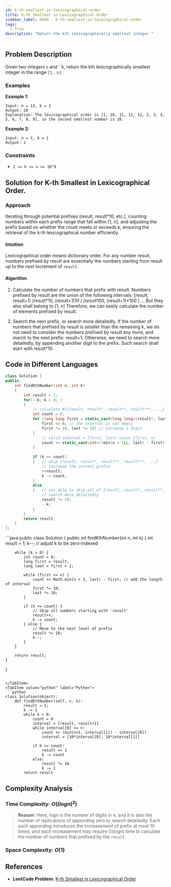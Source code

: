 ```yaml
---
id: k-th-smallest-in-lexicographical-order
title: K-th Smallest in Lexicographical Order
sidebar_label: 0440 - k-th-smallest-in-lexicographical-order
tags:
  - Trie
description: "Return the kth lexicographically smallest integer."
---
```


## Problem Description

Given two integers `n` and ``k, return the kth lexicographically smallest integer in the range `[1, n]`.

### Examples

**Example 1:**

```
Input: n = 13, k = 2
Output: 10
Explanation: The lexicographical order is [1, 10, 11, 12, 13, 2, 3, 4, 5, 6, 7, 8, 9], so the second smallest number is 10.
```

**Example 2:**

```
Input: n = 1, k = 1
Output: 1

```

### Constraints

- `1 <= k <= n <= 10^9`


## Solution for K-th Smallest in Lexicographical Order.

### Approach 
Iterating through potential prefixes (result, result*10, etc.), counting numbers within each prefix range that fall within [1, n], and adjusting the prefix based on whether the count meets or exceeds k, ensuring the retrieval of the k-th lexicographical number efficiently.

#### Intuition
Lexicographical order means dictionary order. For any number result, numbers prefixed by result are essentially the numbers starting from result up to the next increment of `result`.

#### Algorithm

1. Calculate the number of numbers that prefix with result.
Numbers prefixed by result are the union of the following intervals:
[result, result+1)
[result*10, (result+1)*10 )
[result*100, (result+1)*100 )
...
But they also shall belong to [1, n]
Therefore, we can easily calculate the number of elements prefixed by result.

2. Search the next prefix, or search more detailedly.
   If the number of numbers that prefixed by result is smaller than the remaining k, we do not need to consider the numbers prefixed by result any more, and march to the next prefix: result+1;
   Otherwise, we need to search more detailedly, by appending another digit to the prefix. Such search shall start with result*10.


## Code in Different Languages

<Tabs>
<TabItem value="cpp" label="C++">

```cpp
class Solution {
public:
    int findKthNumber(int n, int k)
    {
        int result = 1;
        for(--k; k > 0; )
        {
            // calculate #|{result, result*, result**, result***, ...}|
            int count = 0;
            for (long long first = static_cast<long long>(result), last = first + 1;
                first <= n; // the interval is not empty
                first *= 10, last *= 10) // increase a digit
            {
                // valid interval = [first, last) union [first, n]
                count += static_cast<int>((min(n + 1LL, last) - first)); // add the length of interval
            }
            
            if (k >= count)
            {   // skip {result, result*, result**, result***, ...}
                // increase the current prefix
                ++result;
                k -= count;
            }
            else
            {   // not able to skip all of {result, result*, result**, result***, ...}
                // search more detailedly
                result *= 10;
                --k;
            }
        }
        return result;
    }
};


```
</TabItem>
<TabItem value="java" label="Java">
```java
public class Solution {
    public int findKthNumber(int n, int k) {
        int result = 1;
        k--; // adjust k to be zero-indexed
        
        while (k > 0) {
            int count = 0;
            long first = result;
            long last = first + 1;
            
            while (first <= n) {
                count += Math.min(n + 1, last) - first; // add the length of interval
                first *= 10;
                last *= 10;
            }
            
            if (k >= count) {
                // Skip all numbers starting with 'result'
                result++;
                k -= count;
            } else {
                // Move to the next level of prefix
                result *= 10;
                k--;
            }
        }
        
        return result;
    }
}

```

</TabItem>
<TabItem value="python" label="Python">
```python
class Solution(object):
    def findKthNumber(self, n, k):
        result = 1;
        k -= 1
        while k > 0:
            count = 0
            interval = [result, result+1]
            while interval[0] <= n:
                count += (min(n+1, interval[1]) - interval[0])
                interval = [10*interval[0], 10*interval[1]]
            
            if k >= count:
                result += 1
                k -= count
            else:
                result *= 10
                k -= 1
        return result
```
</TabItem>
</Tabs>

## Complexity Analysis

### Time Complexity: $O((logn)^2)$

> **Reason**: Here, logn is the number of digits in n, and it is also the number of replications of appending zero to search detailedly. Each such appending introduces the increasement of prefix at most 10 times, and each increasement may require O(logn) time to calculate the number of numbers that prefixed by the `result`.

### Space Complexity: $O(1)$

## References

- **LeetCode Problem**: [K-th Smallest in Lexicographical Order](https://leetcode.com/problems/k-th-smallest-in-lexicographical-order/description/)
